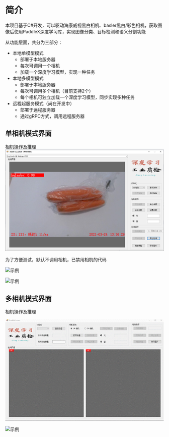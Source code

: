 ﻿# 简介
本项目基于C#开发，可以驱动海康威视黑白相机、basler黑白/彩色相机，获取图像后使用PaddleX深度学习库，实现图像分类、目标检测和语义分割功能

从功能层面，共分为三部分：

* 本地单模型模式
  * 部署于本地服务器
  * 每次可调用一个相机
  * 加载一个深度学习模型，实现一种任务
* 本地多模型模式
  * 部署于本地服务器
  * 每次可调用多个相机（目前支持2个）
  * 每个相机可独立加载一个深度学习模型，同步实现多种任务
* 远程起服务模式（尚在开发中）
  * 部署于远程服务器
  * 通过gRPC方式，调用远程服务器
  
## 单相机模式界面
相机操作及推理
![示例](./images/20210324133643.png)

为了方便测试，默认不调用相机，已禁用相机的代码

![示例](./images/%E5%8D%95%E7%9B%B8%E6%9C%BA-%E7%9B%B8%E6%9C%BA%E6%93%8D%E4%BD%9C.gif)

![示例](./images/%E5%8D%95%E7%9B%B8%E6%9C%BA-%E6%8E%A8%E7%90%86.gif)

## 多相机模式界面
相机操作及推理

![示例](./images/%E5%A4%9A%E7%9B%B8%E6%9C%BA-%E7%9B%B8%E6%9C%BA%E6%93%8D%E4%BD%9C.gif)

![示例](./images/%E5%A4%9A%E7%9B%B8%E6%9C%BA-%E6%8E%A8%E7%90%86.gif)
